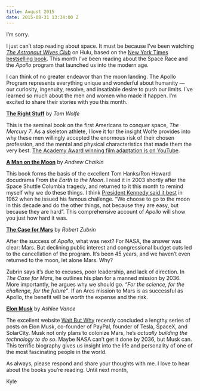 ```yaml
---
title: August 2015
date: 2015-08-31 13:34:00 Z
---
```


I’m sorry.

I just can’t stop reading about space. It must be because I’ve been watching *[The Astronaut Wives Club](http://abc.go.com/shows/the-astronaut-wives-club)* on Hulu, based on the [New York Times bestselling book](http://amzn.to/1KkZQwZ). This month I’ve been reading about the Space Race and the *Apollo* program that launched us into the modern age.

I can think of no greater endeavor than the moon landing. The Apollo Program represents everything unique and wonderful about humanity — our curiosity, ingenuity, resolve, and insatiable desire to push our limits. I’ve learned so much about the men and women who made it happen. I’m excited to share their stories with you this month.

**[The Right Stuff](http://amzn.to/1WZUzPd)** by *Tom Wolfe*

This is the seminal book on the first Americans to conquer space, *The Mercury 7*. As a skeleton athlete, I love it for the insight Wolfe provides into why these men willingly accepted the enormous risk of their chosen profession, and the mental and physical characteristics that made them the very best. [The Academy Award winning film adaptation is on YouTube](https://youtu.be/rkoo4Za2Hac).

**[A Man on the Moon](http://amzn.to/1KkZrKY)** by *Andrew Chaikin*

This book forms the basis of the excellent Tom Hanks/Ron Howard docudrama *From the Earth to the Moon*. I read it in 2003 shortly after the Space Shuttle Columbia tragedy, and returned to it this month to remind myself why we do these things. I think [President Kennedy said it best](https://youtu.be/g25G1M4EXrQ) in 1962 when he issued his famous challenge. “We choose to go to the moon in this decade and do the other things, not because they are easy, but because they are hard”. This comprehensive account of *Apollo* will show you just how hard it was.

**[The Case for Mars](http://amzn.to/1KkZdn9)** by *Robert Zubrin*

After the success of *Apollo*, what was next? For NASA, the answer was clear: Mars. But declining public interest and congressional budget cuts led to the cancellation of the program. It’s been 45 years, and we haven’t even returned to the moon, let alone Mars. Why?

Zubrin says it’s due to excuses, poor leadership, and lack of direction. In *The Case for Mars*, he outlines his plan for a manned mission by 2036. More importantly, he argues why we should go. *“For the science, for the challenge, for the future”*. If an Ares mission to Mars is as successful as Apollo, the benefit will be worth the expense and the risk.

**[Elon Musk](http://amzn.to/1WZUuel)** by *Ashlee Vance*

The excellent website [Wait But Why](http://www.waitbutwhy.com) recently concluded a lengthy series of posts on Elon Musk, co-founder of PayPal, founder of Tesla, SpaceX, and SolarCity. Musk not only plans to colonize Mars, he’s *actually building the technology to do so*. Maybe NASA can’t get it done by 2036, but Musk can. This terrific biography gives us insight into the life and personality of one of the most fascinating people in the world.

As always, please respond and share your thoughts with me. I love to hear about the books you’re reading. Until next month,

Kyle
